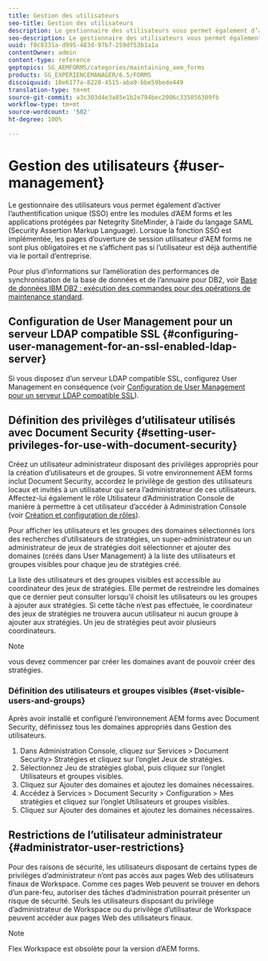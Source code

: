 ```yaml
---
title: Gestion des utilisateurs
seo-title: Gestion des utilisateurs
description: Le gestionnaire des utilisateurs vous permet également d’activer l’authentification unique (SSO) entre les modules d’AEM forms et les applications protégées par Netegrity SiteMinder, à l’aide du langage SAML. Ce document fournit plus d’informations concernant le gestionnaire des utilisateurs.
seo-description: Le gestionnaire des utilisateurs vous permet également d’activer l’authentification unique (SSO) entre les modules d’AEM forms et les applications protégées par Netegrity SiteMinder, à l’aide du langage SAML. Ce document fournit plus d’informations concernant le gestionnaire des utilisateurs.
uuid: f0c8331a-d995-483d-97b7-259df53b1a1a
contentOwner: admin
content-type: reference
geptopics: SG_AEMFORMS/categories/maintaining_aem_forms
products: SG_EXPERIENCEMANAGER/6.5/FORMS
discoiquuid: 10e6177a-8228-4515-aba9-bbe59bede449
translation-type: tm+mt
source-git-commit: a3c303d4e3a85e1b2e794bec2006c335056309fb
workflow-type: tm+mt
source-wordcount: '502'
ht-degree: 100%

---
```



# Gestion des utilisateurs {#user-management}

Le gestionnaire des utilisateurs vous permet également d’activer l’authentification unique (SSO) entre les modules d’AEM forms et les applications protégées par Netegrity SiteMinder, à l’aide du langage SAML (Security Assertion Markup Language). Lorsque la fonction SSO est implémentée, les pages d’ouverture de session utilisateur d&#39;AEM forms ne sont plus obligatoires et ne s’affichent pas si l’utilisateur est déjà authentifié via le portail d’entreprise.

Pour plus d’informations sur l’amélioration des performances de synchronisation de la base de données et de l’annuaire pour DB2, voir [Base de données IBM DB2 : exécution des commandes pour des opérations de maintenance standard](/help/forms/using/admin-help/ibm-db2-database-running-commands.md#ibm-db2-database-running-commands-for-regular-maintenance).

## Configuration de User Management pour un serveur LDAP compatible SSL  {#configuring-user-management-for-an-ssl-enabled-ldap-server}

Si vous disposez d’un serveur LDAP compatible SSL, configurez User Management en conséquence (voir [Configuration de User Management pour un serveur LDAP compatible SSL](/help/forms/using/admin-help/configure-user-management-ssl-enabled.md#configure-user-management-for-an-ssl-enabled-ldap-server)).

## Définition des privilèges d’utilisateur utilisés avec Document Security  {#setting-user-privileges-for-use-with-document-security}

Créez un utilisateur administrateur disposant des privilèges appropriés pour la création d’utilisateurs et de groupes. Si votre environnement AEM forms inclut Document Security, accordez le privilège de gestion des utilisateurs locaux et invités à un utilisateur qui sera l’administrateur de ces utilisateurs. Affectez-lui également le rôle Utilisateur d’Administration Console de manière à permettre à cet utilisateur d’accéder à Administration Console (voir [Création et configuration de rôles](/help/forms/using/admin-help/creating-configuring-roles.md#creating-and-configuring-roles)).

Pour afficher les utilisateurs et les groupes des domaines sélectionnés lors des recherches d’utilisateurs de stratégies, un super-administrateur ou un administrateur de jeux de stratégies doit sélectionner et ajouter des domaines (créés dans User Management) à la liste des utilisateurs et groupes visibles pour chaque jeu de stratégies créé.

La liste des utilisateurs et des groupes visibles est accessible au coordinateur des jeux de stratégies. Elle permet de restreindre les domaines que ce dernier peut consulter lorsqu’il choisit les utilisateurs ou les groupes à ajouter aux stratégies. Si cette tâche n’est pas effectuée, le coordinateur des jeux de stratégies ne trouvera aucun utilisateur ni aucun groupe à ajouter aux stratégies. Un jeu de stratégies peut avoir plusieurs coordinateurs.

>[!NOTE]
>
>vous devez commencer par créer les domaines avant de pouvoir créer des stratégies.

### Définition des utilisateurs et groupes visibles  {#set-visible-users-and-groups}

Après avoir installé et configuré l’environnement AEM forms avec Document Security, définissez tous les domaines appropriés dans Gestion des utilisateurs.

1. Dans Administration Console, cliquez sur Services > Document Security> Stratégies et cliquez sur l’onglet Jeux de stratégies.
1. Sélectionnez Jeu de stratégies global, puis cliquez sur l’onglet Utilisateurs et groupes visibles.
1. Cliquez sur Ajouter des domaines et ajoutez les domaines nécessaires.
1. Accédez à Services > Document Security > Configuration > Mes stratégies et cliquez sur l’onglet Utilisateurs et groupes visibles.
1. Cliquez sur Ajouter des domaines et ajoutez les domaines nécessaires.

## Restrictions de l’utilisateur administrateur  {#administrator-user-restrictions}

Pour des raisons de sécurité, les utilisateurs disposant de certains types de privilèges d’administrateur n’ont pas accès aux pages Web des utilisateurs finaux de Workspace. Comme ces pages Web peuvent se trouver en dehors d’un pare-feu, autoriser des tâches d’administration pourrait présenter un risque de sécurité. Seuls les utilisateurs disposant du privilège d’administrateur de Workspace ou du privilège d’utilisateur de Workspace peuvent accéder aux pages Web des utilisateurs finaux.

>[!NOTE]
>
>Flex Workspace est obsolète pour la version d’AEM forms.

